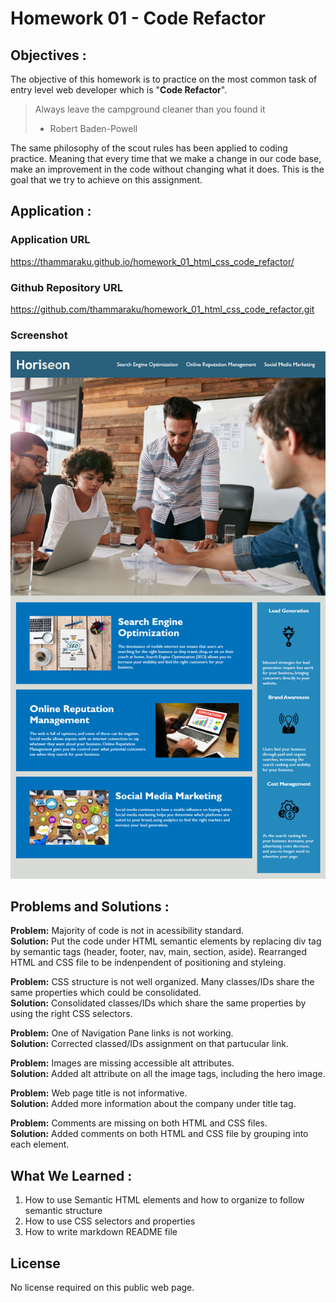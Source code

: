 # Homework 01 - Code Refactor


## Objectives :
The objective of this homework is to practice on the most common task of entry level web developer which is "**Code Refactor**".

> Always leave the campground cleaner than you found it 
> - Robert Baden-Powell

The same philosophy of the scout rules has been applied to coding practice. 
Meaning that every time that we make a change in our code base, make an improvement in the code without changing what it does.
This is the goal that we try to achieve on this assignment.



## Application :

### Application URL
https://thammaraku.github.io/homework_01_html_css_code_refactor/

### Github Repository URL
https://github.com/thammaraku/homework_01_html_css_code_refactor.git

### Screenshot
![Horiseon web page](./assets/images/01-html-css-git-homework-demo.png)



## Problems and Solutions :

**Problem:**  Majority of code is not in acessibility standard.\
**Solution:** Put the code under HTML semantic elements by replacing div tag by semantic tags (header, footer, nav, main, section, aside). 
Rearranged HTML and CSS file to be indenpendent of positioning and styleing.

**Problem:**  CSS structure is not well organized. Many classes/IDs share the same properties which could be consolidated.\
**Solution:** Consolidated classes/IDs which share the same properties by using the right CSS selectors.

**Problem:**  One of Navigation Pane links is not working.\
**Solution:** Corrected classed/IDs assignment on that partucular link.

**Problem:**  Images are missing accessible alt attributes.\
**Solution:** Added alt attribute on all the image tags, including the hero image.

**Problem:**  Web page title is not informative.\
**Solution:** Added more information about the company under title tag.

**Problem:**  Comments are missing on both HTML and CSS files.\
**Solution:** Added comments on both HTML and CSS file by grouping into each element.



## What We Learned :
1. How to use Semantic HTML elements and how to organize to follow semantic structure
2. How to use CSS selectors and properties
3. How to write markdown README file



## License
No license required on this public web page.

